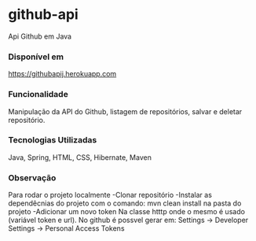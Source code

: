 # github-api
Api Github em Java

### Disponível em
https://githubapij.herokuapp.com

### Funcionalidade
Manipulação da API do Github, listagem de repositórios, salvar e deletar repositório.

### Tecnologias Utilizadas
Java, Spring, HTML, CSS, Hibernate, Maven

### Observação
Para rodar o projeto localmente
-Clonar repositório
-Instalar as dependêcnias do projeto com o comando:
mvn clean install na pasta do projeto
-Adicionar um novo token 
Na classe htttp onde o mesmo é usado (variável token e url).
No github é possvel gerar em:
Settings -> Developer Settings -> Personal Access Tokens

